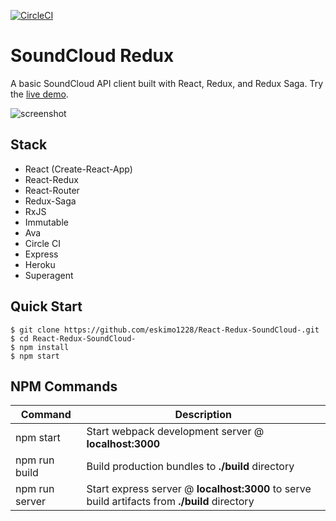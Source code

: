 [![CircleCI](https://circleci.com/gh/r-park/soundcloud-redux.svg?style=shield&circle-token=f1dddd8dfa05f08655f30b7d7451d23360f63652)](https://circleci.com/gh/r-park/soundcloud-redux)


# SoundCloud Redux

A basic SoundCloud API client built with React, Redux, and Redux Saga. Try the [live demo](https://soundcloud-redux.herokuapp.com).

![screenshot](http://i.imgur.com/nylCI4T.png)


Stack
-----

- React (Create-React-App)
- React-Redux
- React-Router
- Redux-Saga
- RxJS
- Immutable
- Ava
- Circle CI
- Express
- Heroku
- Superagent


Quick Start
-----------

```shell
$ git clone https://github.com/eskimo1228/React-Redux-SoundCloud-.git
$ cd React-Redux-SoundCloud-
$ npm install
$ npm start
```


NPM Commands
------------

|Command|Description|
|---|---|
|npm start|Start webpack development server @ **localhost:3000**|
|npm run build|Build production bundles to **./build** directory|
|npm run server|Start express server @ **localhost:3000** to serve build artifacts from **./build** directory|
